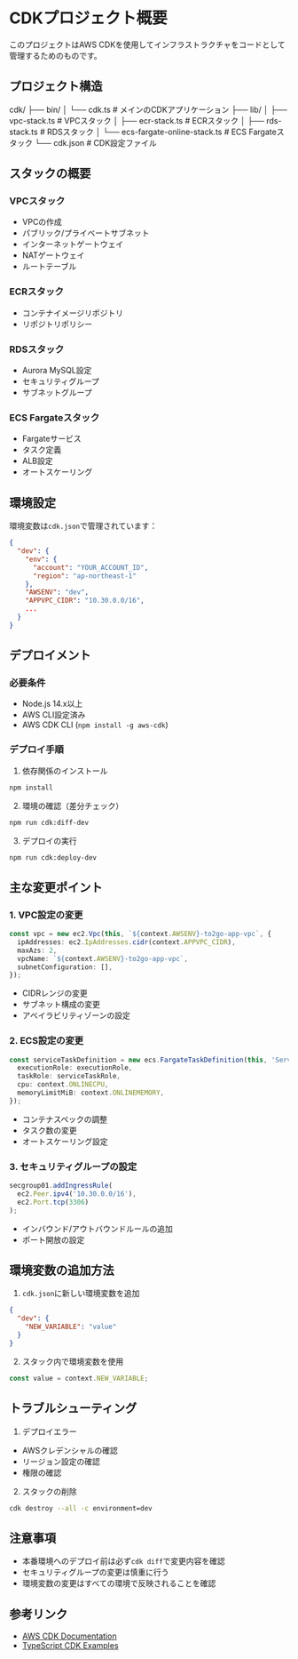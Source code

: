 # CDKプロジェクト概要

このプロジェクトはAWS CDKを使用してインフラストラクチャをコードとして管理するためのものです。

## プロジェクト構造
cdk/
├── bin/
│ └── cdk.ts # メインのCDKアプリケーション
├── lib/
│ ├── vpc-stack.ts # VPCスタック
│ ├── ecr-stack.ts # ECRスタック
│ ├── rds-stack.ts # RDSスタック
│ └── ecs-fargate-online-stack.ts # ECS Fargateスタック
└── cdk.json # CDK設定ファイル

## スタックの概要

### VPCスタック
- VPCの作成
- パブリック/プライベートサブネット
- インターネットゲートウェイ
- NATゲートウェイ
- ルートテーブル

### ECRスタック
- コンテナイメージリポジトリ
- リポジトリポリシー

### RDSスタック
- Aurora MySQL設定
- セキュリティグループ
- サブネットグループ

### ECS Fargateスタック
- Fargateサービス
- タスク定義
- ALB設定
- オートスケーリング

## 環境設定

環境変数は`cdk.json`で管理されています：

```json
{
  "dev": {
    "env": {
      "account": "YOUR_ACCOUNT_ID",
      "region": "ap-northeast-1"
    },
    "AWSENV": "dev",
    "APPVPC_CIDR": "10.30.0.0/16",
    ...
  }
}
```

## デプロイメント

### 必要条件
- Node.js 14.x以上
- AWS CLI設定済み
- AWS CDK CLI (`npm install -g aws-cdk`)

### デプロイ手順

1. 依存関係のインストール
```bash
npm install
```

2. 環境の確認（差分チェック）
```bash
npm run cdk:diff-dev
```

3. デプロイの実行
```bash
npm run cdk:deploy-dev
```

## 主な変更ポイント

### 1. VPC設定の変更
```typescript
const vpc = new ec2.Vpc(this, `${context.AWSENV}-to2go-app-vpc`, {
  ipAddresses: ec2.IpAddresses.cidr(context.APPVPC_CIDR),
  maxAzs: 2,
  vpcName: `${context.AWSENV}-to2go-app-vpc`,
  subnetConfiguration: [],
});
```

- CIDRレンジの変更
- サブネット構成の変更
- アベイラビリティゾーンの設定

### 2. ECS設定の変更
```typescript
const serviceTaskDefinition = new ecs.FargateTaskDefinition(this, 'ServiceTaskDefinition', {
  executionRole: executionRole,
  taskRole: serviceTaskRole,
  cpu: context.ONLINECPU,
  memoryLimitMiB: context.ONLINEMEMORY,
});
```

- コンテナスペックの調整
- タスク数の変更
- オートスケーリング設定

### 3. セキュリティグループの設定
```typescript
secgroup01.addIngressRule(
  ec2.Peer.ipv4('10.30.0.0/16'),
  ec2.Port.tcp(3306)
);
```

- インバウンド/アウトバウンドルールの追加
- ポート開放の設定

## 環境変数の追加方法

1. `cdk.json`に新しい環境変数を追加
```json
{
  "dev": {
    "NEW_VARIABLE": "value"
  }
}
```

2. スタック内で環境変数を使用
```typescript
const value = context.NEW_VARIABLE;
```

## トラブルシューティング

1. デプロイエラー
- AWSクレデンシャルの確認
- リージョン設定の確認
- 権限の確認

2. スタックの削除
```bash
cdk destroy --all -c environment=dev
```

## 注意事項

- 本番環境へのデプロイ前は必ず`cdk diff`で変更内容を確認
- セキュリティグループの変更は慎重に行う
- 環境変数の変更はすべての環境で反映されることを確認

## 参考リンク

- [AWS CDK Documentation](https://docs.aws.amazon.com/cdk/latest/guide/home.html)
- [TypeScript CDK Examples](https://github.com/aws-samples/aws-cdk-examples)
